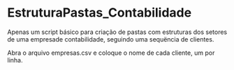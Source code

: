 # EstruturaPastas_Contabilidade
 
Apenas um script básico para criação de pastas com estruturas dos setores de uma empresade contabilidade, seguindo uma sequëncia de clientes.

Abra o arquivo empresas.csv e coloque o nome de cada cliente, um por linha.
